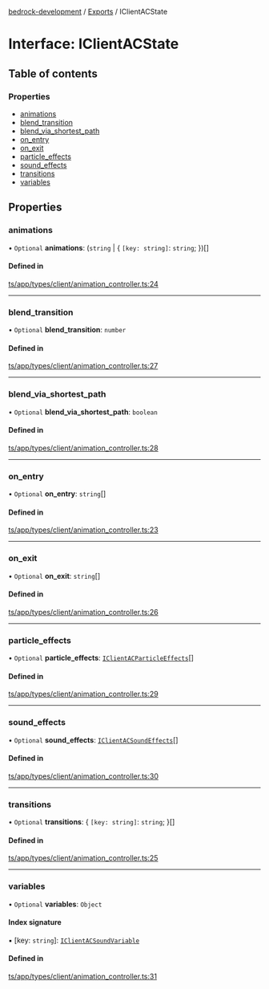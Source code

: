 [bedrock-development](../README.md) / [Exports](../modules.md) / IClientACState

# Interface: IClientACState

## Table of contents

### Properties

- [animations](IClientACState.md#animations)
- [blend\_transition](IClientACState.md#blend_transition)
- [blend\_via\_shortest\_path](IClientACState.md#blend_via_shortest_path)
- [on\_entry](IClientACState.md#on_entry)
- [on\_exit](IClientACState.md#on_exit)
- [particle\_effects](IClientACState.md#particle_effects)
- [sound\_effects](IClientACState.md#sound_effects)
- [transitions](IClientACState.md#transitions)
- [variables](IClientACState.md#variables)

## Properties

### animations

• `Optional` **animations**: (`string` \| \{ `[key: string]`: `string`;  })[]

#### Defined in

[ts/app/types/client/animation_controller.ts:24](https://github.com/DauntlessStudio/Bedrock-Developments/blob/c7d1542/ts/app/types/client/animation_controller.ts#L24)

___

### blend\_transition

• `Optional` **blend\_transition**: `number`

#### Defined in

[ts/app/types/client/animation_controller.ts:27](https://github.com/DauntlessStudio/Bedrock-Developments/blob/c7d1542/ts/app/types/client/animation_controller.ts#L27)

___

### blend\_via\_shortest\_path

• `Optional` **blend\_via\_shortest\_path**: `boolean`

#### Defined in

[ts/app/types/client/animation_controller.ts:28](https://github.com/DauntlessStudio/Bedrock-Developments/blob/c7d1542/ts/app/types/client/animation_controller.ts#L28)

___

### on\_entry

• `Optional` **on\_entry**: `string`[]

#### Defined in

[ts/app/types/client/animation_controller.ts:23](https://github.com/DauntlessStudio/Bedrock-Developments/blob/c7d1542/ts/app/types/client/animation_controller.ts#L23)

___

### on\_exit

• `Optional` **on\_exit**: `string`[]

#### Defined in

[ts/app/types/client/animation_controller.ts:26](https://github.com/DauntlessStudio/Bedrock-Developments/blob/c7d1542/ts/app/types/client/animation_controller.ts#L26)

___

### particle\_effects

• `Optional` **particle\_effects**: [`IClientACParticleEffects`](IClientACParticleEffects.md)[]

#### Defined in

[ts/app/types/client/animation_controller.ts:29](https://github.com/DauntlessStudio/Bedrock-Developments/blob/c7d1542/ts/app/types/client/animation_controller.ts#L29)

___

### sound\_effects

• `Optional` **sound\_effects**: [`IClientACSoundEffects`](IClientACSoundEffects.md)[]

#### Defined in

[ts/app/types/client/animation_controller.ts:30](https://github.com/DauntlessStudio/Bedrock-Developments/blob/c7d1542/ts/app/types/client/animation_controller.ts#L30)

___

### transitions

• `Optional` **transitions**: \{ `[key: string]`: `string`;  }[]

#### Defined in

[ts/app/types/client/animation_controller.ts:25](https://github.com/DauntlessStudio/Bedrock-Developments/blob/c7d1542/ts/app/types/client/animation_controller.ts#L25)

___

### variables

• `Optional` **variables**: `Object`

#### Index signature

▪ [key: `string`]: [`IClientACSoundVariable`](IClientACSoundVariable.md)

#### Defined in

[ts/app/types/client/animation_controller.ts:31](https://github.com/DauntlessStudio/Bedrock-Developments/blob/c7d1542/ts/app/types/client/animation_controller.ts#L31)
